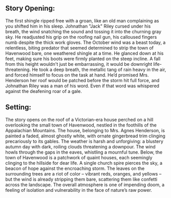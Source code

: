 ## Story Opening:

The first shingle ripped free with a groan, like an old man complaining as you shifted him in his sleep. Johnathan "Jack" Riley cursed under his breath, the wind snatching the sound and tossing it into the churning gray sky. He readjusted his grip on the roofing nail gun, his calloused fingers numb despite the thick work gloves. The October wind was a beast today, a relentless, biting predator that seemed determined to strip the town of Havenwood bare, one weathered shingle at a time. He glanced down at his feet, making sure his boots were firmly planted on the steep incline. A fall from this height wouldn't just be embarrassing, it would be downright life-threatening. He took a deep breath, the metallic tang of rain heavy in the air, and forced himself to focus on the task at hand. He’d promised Mrs. Henderson her roof would be patched before the storm hit full force, and Johnathan Riley was a man of his word. Even if that word was whispered against the deafening roar of a gale.

## Setting:

The story opens on the roof of a Victorian-era house perched on a hill overlooking the small town of Havenwood, nestled in the foothills of the Appalachian Mountains. The house, belonging to Mrs. Agnes Henderson, is painted a faded, almost ghostly white, with ornate gingerbread trim clinging precariously to its gables. The weather is harsh and unforgiving: a blustery autumn day with dark, roiling clouds threatening a downpour. The wind howls through the gaps in the eaves, whistling a mournful tune. Below, the town of Havenwood is a patchwork of quaint houses, each seemingly clinging to the hillside for dear life. A single church spire pierces the sky, a beacon of hope against the encroaching storm. The leaves on the surrounding trees are a riot of color – vibrant reds, oranges, and yellows – but the wind is already stripping them bare, scattering them like confetti across the landscape. The overall atmosphere is one of impending doom, a feeling of isolation and vulnerability in the face of nature’s raw power.
